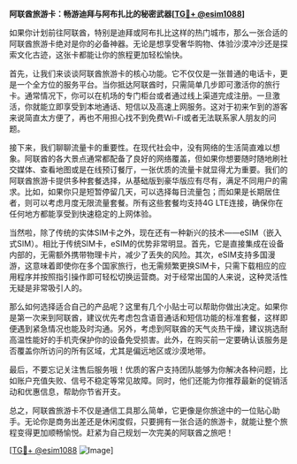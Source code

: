**阿联酋旅游卡：畅游迪拜与阿布扎比的秘密武器[[TG💪+ @esim1088](https://t.me/s/esim1088)]**

如果你计划前往阿联酋，特别是迪拜或阿布扎比这样的热门城市，那么一张合适的阿联酋旅游卡绝对是你的必备神器。无论是想享受奢华购物、体验沙漠冲沙还是探索文化古迹，这张卡都能让你的旅程更加轻松愉快。

首先，让我们来谈谈阿联酋旅游卡的核心功能。它不仅仅是一张普通的电话卡，更是一个全方位的服务平台。当你抵达阿联酋时，只需简单几步即可激活你的旅行卡。通常情况下，你可以在机场的专门柜台或者通过线上渠道完成注册。一旦激活，你就能立即享受到本地通话、短信以及高速上网服务。这对于初来乍到的游客来说简直太方便了，再也不用担心找不到免费Wi-Fi或者无法联系家人朋友的问题。

接下来，我们聊聊流量卡的重要性。在现代社会中，没有网络的生活简直难以想象。阿联酋的各大景点通常都配备了良好的网络覆盖，但如果你想要随时随地刷社交媒体、查看地图或是在线预订餐厅，一张优质的流量卡就显得尤为重要。我们的阿联酋旅游卡提供多种套餐选择，从基础版到豪华版应有尽有，满足不同用户的需求。比如，如果你只是短暂停留几天，可以选择每日流量包；而如果是长期居住者，则可以考虑月度无限流量套餐。所有这些套餐均支持4G LTE连接，确保你在任何地方都能享受到快速稳定的上网体验。

当然啦，除了传统的实体SIM卡之外，现在还有一种新兴的技术——eSIM（嵌入式SIM）。相比于传统SIM卡，eSIM的优势非常明显。首先，它是直接集成在设备内部的，无需额外携带物理卡片，减少了丢失的风险。其次，eSIM支持多国漫游，这意味着即使你在多个国家旅行，也无需频繁更换SIM卡，只需下载相应的应用程序并按照指引操作即可轻松切换运营商。对于经常出国的人来说，这种灵活性无疑是非常吸引人的。

那么如何选择适合自己的产品呢？这里有几个小贴士可以帮助你做出决定。如果你是第一次来到阿联酋，建议优先考虑包含语音通话和短信功能的标准套餐，这样即便遇到紧急情况也能及时沟通。另外，考虑到阿联酋的天气炎热干燥，建议挑选耐高温性能好的手机壳保护你的设备免受损害。此外，在购买前一定要确认该服务是否覆盖你所访问的所有区域，尤其是偏远地区或沙漠地带。

最后，不要忘记关注售后服务哦！优质的客户支持团队能够为你解决各种问题，比如账户充值失败、信号不稳定等常见故障。同时，他们还能为你推荐最新的促销活动和优惠信息，帮助你节省开支。

总之，阿联酋旅游卡不仅是通信工具那么简单，它更像是你旅途中的一位贴心助手。无论你是商务出差还是休闲度假，只要拥有一张合适的旅游卡，就能让整个旅程变得更加顺畅愉悦。赶紧为自己规划一次完美的阿联酋之旅吧！

[[TG💪+ @esim1088](https://t.me/s/esim1088) ![Image](https://i.postimg.cc/4NQfJmqS/Snipaste-2025-05-13-00-14-12.png)]